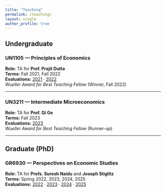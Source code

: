 ```yaml
---
title: "Teaching"
permalink: /teaching/
layout: single
author_profile: true
---
```


## Undergraduate

### UN1105 — Principles of Economics
**Role:** TA for **Prof. Prajit Dutta**<br>
**Terms:** Fall 2021, Fall 2022<br>
**Evaluations:** [2021](/files/teaching/un1105_fall2021.pdf) · [2022](/files/teaching/un1105_fall2022.pdf)<br>
*Wueller Award for Best Teaching Fellow* (Winner, Fall 2022)

---

### UN3211 — Intermediate Microeconomics 
**Role:** TA for **Prof. Qi Ge**<br>
**Terms:** Fall 2023<br>
**Evaluations:** [2023](/files/teaching/un3211_fall2023.pdf)<br>
*Wueller Award for Best Teaching Fellow* (Runner-up)

---

## Graduate (PhD)

### GR6930 — Perspectives on Economic Studies 
**Role:** TA for **Profs. Suresh Naidu** and **Joseph Stiglitz**<br>
**Terms:** Spring 2022, 2023, 2024, 2025<br>
**Evaluations:** [2022](/files/teaching/gr6930_spring2022.pdf) · [2023](/files/teaching/gr6930_spring2023.pdf) · [2024](/files/teaching/gr6930_spring2024.pdf) · [2025](/files/teaching/gr6930_spring2025.pdf)
